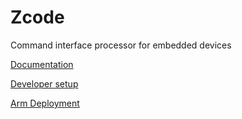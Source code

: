 # Zcode
Command interface processor for embedded devices

[Documentation](docs/spec/zcode-description.md)

[Developer setup](docs/dev/dev-setup.md)

[Arm Deployment](receivers/native/arm/no-os/docs/stlink-deployment.md)